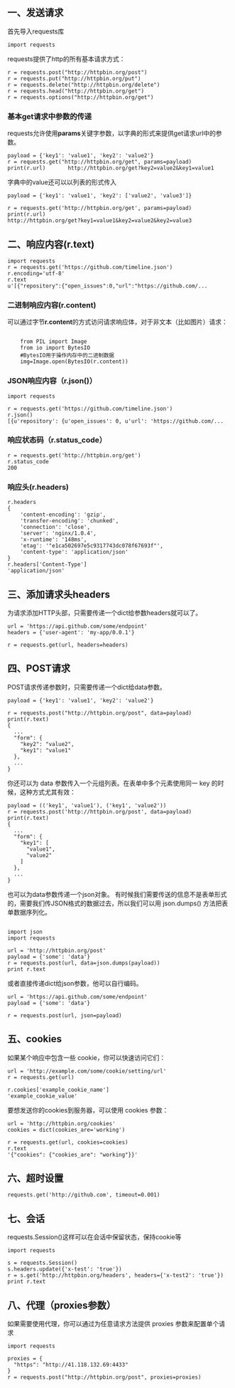 ## 一、发送请求
首先导入requests库
<pre><code>import requests</code></pre>
requests提供了http的所有基本请求方式：
<pre><code>r = requests.post("http://httpbin.org/post")
r = requests.put("http://httpbin.org/put")
r = requests.delete("http://httpbin.org/delete")
r = requests.head("http://httpbin.org/get")
r = requests.options("http://httpbin.org/get")</code></pre>
### 基本get请求中参数的传递
requests允许使用<strong>params</strong>关键字参数，以字典的形式来提供get请求url中的参数。
<pre><code>payload = {'key1': 'value1', 'key2': 'value2'}
r = requests.get("http://httpbin.org/get", params=payload)
print(r.url)       http://httpbin.org/get?key2=value2&key1=value1
</code></pre>
字典中的value还可以以列表的形式传入
<pre><code>payload = {'key1': 'value1', 'key2': ['value2', 'value3']}

r = requests.get('http://httpbin.org/get', params=payload)
print(r.url)
http://httpbin.org/get?key1=value1&key2=value2&key2=value3</code></pre>
## 二、响应内容(r.text)
<pre><code>import requests
r = requests.get('https://github.com/timeline.json')
r.encoding='utf-8'
r.text
u'[{"repository":{"open_issues":0,"url":"https://github.com/...</code></pre>
### 二进制响应内容(r.content)
可以通过字节<strong>r.content</strong>的方式访问请求响应体，对于非文本（比如图片）请求：
<pre><code>
    from PIL import Image
    from io import BytesIO
    #BytesIO用于操作内存中的二进制数据
    img=Image.open(BytesIO(r.content))
</code></pre>
### JSON响应内容（r.json()）
<pre><code>import requests

r = requests.get('https://github.com/timeline.json')
r.json()
[{u'repository': {u'open_issues': 0, u'url': 'https://github.com/...</code></pre>
### 响应状态码（r.status_code）
<pre><code>r = requests.get('http://httpbin.org/get')
r.status_code
200</code></pre>
### 响应头(r.headers)
<pre><code>r.headers
{
    'content-encoding': 'gzip',
    'transfer-encoding': 'chunked',
    'connection': 'close',
    'server': 'nginx/1.0.4',
    'x-runtime': '148ms',
    'etag': '"e1ca502697e5c9317743dc078f67693f"',
    'content-type': 'application/json'
}
r.headers['Content-Type']
'application/json'</code></pre>


## 三、添加请求头headers
为请求添加HTTP头部，只需要传递一个dict给参数headers就可以了。
<pre><code>url = 'https://api.github.com/some/endpoint'
headers = {'user-agent': 'my-app/0.0.1'}

r = requests.get(url, headers=headers)</code></pre>
## 四、POST请求
POST请求传递参数时，只需要传递一个dict给data参数。
<pre><code>payload = {'key1': 'value1', 'key2': 'value2'}

r = requests.post("http://httpbin.org/post", data=payload)
print(r.text)
{
  ...
  "form": {
    "key2": "value2",
    "key1": "value1"
  },
  ...
}</code></pre>
你还可以为 data 参数传入一个元组列表。在表单中多个元素使用同一 key 的时候，这种方式尤其有效：
<pre><code>payload = (('key1', 'value1'), ('key1', 'value2'))
r = requests.post('http://httpbin.org/post', data=payload)
print(r.text)
{
  ...
  "form": {
    "key1": [
      "value1",
      "value2"
    ]
  },
  ...
}</code></pre>

也可以为data参数传递一个json对象。
有时候我们需要传送的信息不是表单形式的，需要我们传JSON格式的数据过去，所以我们可以用 json.dumps() 方法把表单数据序列化。
<pre><code>
import json
import requests
 
url = 'http://httpbin.org/post'
payload = {'some': 'data'}
r = requests.post(url, data=json.dumps(payload))
print r.text</code></pre>
或者直接传递dict给json参数，他可以自行编码。
<pre><code>url = 'https://api.github.com/some/endpoint'
payload = {'some': 'data'}

r = requests.post(url, json=payload)</code></pre>
## 五、cookies
如果某个响应中包含一些 cookie，你可以快速访问它们：
<pre><code>url = 'http://example.com/some/cookie/setting/url'
r = requests.get(url)

r.cookies['example_cookie_name']
'example_cookie_value'</code></pre>
要想发送你的cookies到服务器，可以使用 cookies 参数：
<pre><code>url = 'http://httpbin.org/cookies'
cookies = dict(cookies_are='working')

r = requests.get(url, cookies=cookies)
r.text
'{"cookies": {"cookies_are": "working"}}'</code></pre>
## 六、超时设置
<pre><code>requests.get('http://github.com', timeout=0.001)</code></pre>
## 七、会话
requests.Session()这样可以在会话中保留状态，保持cookie等
<pre><code>import requests
 
s = requests.Session()
s.headers.update({'x-test': 'true'})
r = s.get('http://httpbin.org/headers', headers={'x-test2': 'true'})
print r.text</code></pre>
## 八、代理（proxies参数）
如果需要使用代理，你可以通过为任意请求方法提供 proxies 参数来配置单个请求
<pre><code>import requests
 
proxies = {
  "https": "http://41.118.132.69:4433"
}
r = requests.post("http://httpbin.org/post", proxies=proxies)</code></pre>
